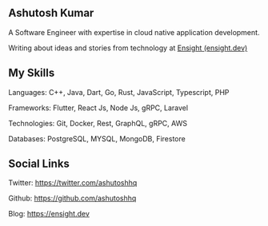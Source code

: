 ## Ashutosh Kumar
A Software Engineer with expertise in cloud native application development.

Writing about ideas and stories from technology at [Ensight (ensight.dev)](https://ensight.dev)

## My Skills
Languages: C++, Java, Dart, Go, Rust, JavaScript, Typescript, PHP

Frameworks: Flutter, React Js, Node Js, gRPC, Laravel

Technologies: Git, Docker, Rest, GraphQL, gRPC, AWS

Databases: PostgreSQL, MYSQL, MongoDB, Firestore

## Social Links
Twitter: https://twitter.com/ashutoshhq

Github: https://github.com/ashutoshhq

Blog: https://ensight.dev
